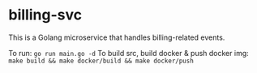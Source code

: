 # billing-svc

This is a Golang microservice that handles billing-related events.

To run: `go run main.go -d`
To build src, build docker & push docker img: `make build && make docker/build && make docker/push`
